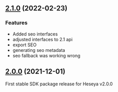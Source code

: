 ## [2.1.0](https://github.com/heseya/sdk-core/compare/v2.0.0...v2.1.0) (2022-02-23)

### Features

- Added seo interfaces
- adjusted interfaces to 2.1 api
- export SEO
- generating seo metadata
- seo fallback was working wrong

## [2.0.0](https://github.com/heseya/sdk-core/compare/87516b5e32c4ac876f850a25a105492fc61fa164...v2.0.0) (2021-12-01)

First stable SDK package release for Heseya v2.0.0

